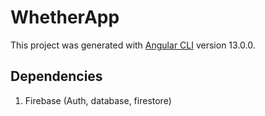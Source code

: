 # WhetherApp

This project was generated with [Angular CLI](https://github.com/angular/angular-cli) version 13.0.0.

## Dependencies
1. Firebase (Auth, database, firestore)
